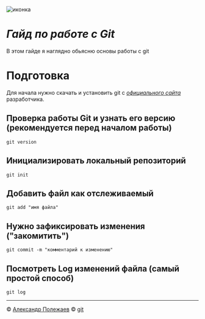 ![иконка](https://upload.wikimedia.org/wikipedia/commons/thumb/e/e0/Git-logo.svg/1280px-Git-logo.svg.png)
# *__Гайд по работе с Git__*

В этом гайде я наглядно обьясню основы работы с git

# Подготовка

Для начала нужно скачать и установить git с *[официального сайта](https://git-scm.com "Переход на сайт")* разработчика.

## Проверка работы Git и узнать его версию (рекомендуется перед началом работы)

 ```git version```

## Инициализировать локальный репозиторий

  ```git init```

## Добавить файл как отслеживаемый

  ```git add "имя файла"```

## Нужно зафиксировать изменения ("закомитить")

  ```git commit -m "комментарий к изменению"```

## Посмотреть Log изменений файла (самый простой способ)

 ```git log```

-----
© [Александр Полежаев](https://gb.ru/users/7905178)
© [git](https://git-scm.com)